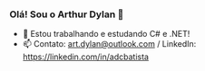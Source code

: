 ### Olá! Sou o Arthur Dylan 👋

- 🔭 Estou trabalhando e estudando C# e .NET!
- 📫 Contato: art.dylan@outlook.com / LinkedIn: https://linkedin.com/in/adcbatista
